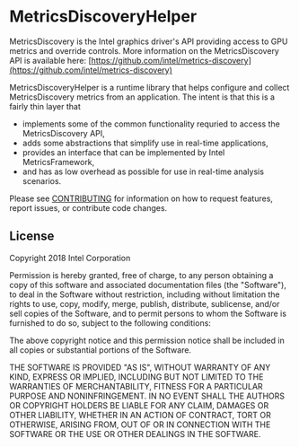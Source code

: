 # MetricsDiscoveryHelper

MetricsDiscovery is the Intel graphics driver's API providing access to GPU
metrics and override controls.  More information on the MetricsDiscovery API is
available here:
[https://github.com/intel/metrics-discovery](https://github.com/intel/metrics-discovery)

MetricsDiscoveryHelper is a runtime library that helps configure and collect MetricsDiscovery metrics from an application.  The intent is that this is a fairly thin layer that
- implements some of the common functionality requried to access the MetricsDiscovery API,
- adds some abstractions that simplify use in real-time applications,
- provides an interface that can be implemented by Intel MetricsFramework,
- and has as low overhead as possible for use in real-time analysis scenarios.

Please see [CONTRIBUTING](CONTRIBUTING.md) for information on how to request
features, report issues, or contribute code changes.

## License

Copyright 2018 Intel Corporation

Permission is hereby granted, free of charge, to any person obtaining a copy of
this software and associated documentation files (the "Software"), to deal in
the Software without restriction, including without limitation the rights to
use, copy, modify, merge, publish, distribute, sublicense, and/or sell copies
of the Software, and to permit persons to whom the Software is furnished to do
so, subject to the following conditions:

The above copyright notice and this permission notice shall be included in all
copies or substantial portions of the Software.

THE SOFTWARE IS PROVIDED "AS IS", WITHOUT WARRANTY OF ANY KIND, EXPRESS OR
IMPLIED, INCLUDING BUT NOT LIMITED TO THE WARRANTIES OF MERCHANTABILITY,
FITNESS FOR A PARTICULAR PURPOSE AND NONINFRINGEMENT. IN NO EVENT SHALL THE
AUTHORS OR COPYRIGHT HOLDERS BE LIABLE FOR ANY CLAIM, DAMAGES OR OTHER
LIABILITY, WHETHER IN AN ACTION OF CONTRACT, TORT OR OTHERWISE, ARISING FROM,
OUT OF OR IN CONNECTION WITH THE SOFTWARE OR THE USE OR OTHER DEALINGS IN THE
SOFTWARE.


